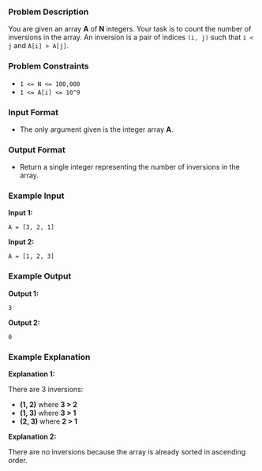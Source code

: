 ### Problem Description

You are given an array **A** of **N** integers. Your task is to count the number of inversions in the array. An inversion is a pair of indices `(i, j)` such that `i < j` and `A[i] > A[j]`.

### Problem Constraints

- `1 <= N <= 100,000`
- `1 <= A[i] <= 10^9`

### Input Format

- The only argument given is the integer array **A**.

### Output Format

- Return a single integer representing the number of inversions in the array.

### Example Input

**Input 1:**

```
A = [3, 2, 1]
```

**Input 2:**

```
A = [1, 2, 3]
```

### Example Output

**Output 1:**

```
3
```

**Output 2:**

```
0
```

### Example Explanation

**Explanation 1:**

There are 3 inversions:
- **(1, 2)** where **3 > 2**
- **(1, 3)** where **3 > 1**
- **(2, 3)** where **2 > 1**

**Explanation 2:**

There are no inversions because the array is already sorted in ascending order.